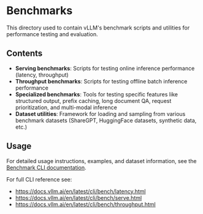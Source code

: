 # Benchmarks

This directory used to contain vLLM's benchmark scripts and utilities for performance testing and evaluation.

## Contents

- **Serving benchmarks**: Scripts for testing online inference performance (latency, throughput)
- **Throughput benchmarks**: Scripts for testing offline batch inference performance
- **Specialized benchmarks**: Tools for testing specific features like structured output, prefix caching, long document QA, request prioritization, and multi-modal inference
- **Dataset utilities**: Framework for loading and sampling from various benchmark datasets (ShareGPT, HuggingFace datasets, synthetic data, etc.)

## Usage

For detailed usage instructions, examples, and dataset information, see the [Benchmark CLI documentation](../docs/contributing/benchmarks.md#benchmark-cli).

For full CLI reference see:
- <https://docs.vllm.ai/en/latest/cli/bench/latency.html>
- <https://docs.vllm.ai/en/latest/cli/bench/serve.html>
- <https://docs.vllm.ai/en/latest/cli/bench/throughput.html>
